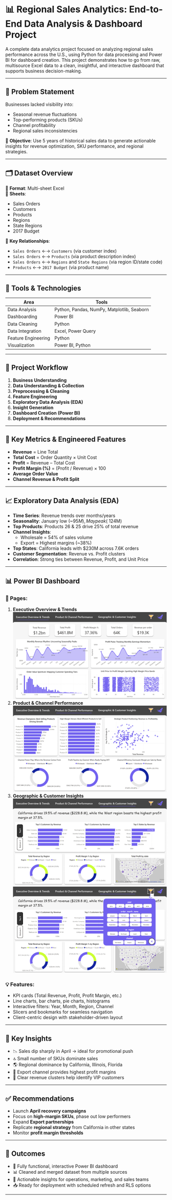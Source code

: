 # 📊 Regional Sales Analytics: End-to-End Data Analysis & Dashboard Project

A complete data analytics project focused on analyzing regional sales performance across the U.S., using Python for data processing and Power BI for dashboard creation. This project demonstrates how to go from raw, multisource Excel data to a clean, insightful, and interactive dashboard that supports business decision-making.

---

## 🧠 Problem Statement

Businesses lacked visibility into:
- Seasonal revenue fluctuations
- Top-performing products (SKUs)
- Channel profitability
- Regional sales inconsistencies

📌 **Objective**: Use 5 years of historical sales data to generate actionable insights for revenue optimization, SKU performance, and regional strategies.

---

## 🗂️ Dataset Overview

📄 **Format**: Multi-sheet Excel  
📁 **Sheets**:
- Sales Orders
- Customers
- Products
- Regions
- State Regions
- 2017 Budget

🧩 **Key Relationships**:
- `Sales Orders` ←→ `Customers` (via customer index)
- `Sales Orders` ←→ `Products` (via product description index)
- `Sales Orders` ←→ `Regions` and `State Regions` (via region ID/state code)
- `Products` ←→ `2017 Budget` (via product name)

---

## 🧪 Tools & Technologies

| Area | Tools |
|------|-------|
| Data Analysis | Python, Pandas, NumPy, Matplotlib, Seaborn |
| Dashboarding | Power BI |
| Data Cleaning | Python |
| Data Integration | Excel, Power Query |
| Feature Engineering | Python |
| Visualization | Power BI, Python |

---

## 🔁 Project Workflow

1. **Business Understanding**
2. **Data Understanding & Collection**
3. **Preprocessing & Cleaning**
4. **Feature Engineering**
5. **Exploratory Data Analysis (EDA)**
6. **Insight Generation**
7. **Dashboard Creation (Power BI)**
8. **Deployment & Recommendations**

---

## 📌 Key Metrics & Engineered Features

- **Revenue** = Line Total  
- **Total Cost** = Order Quantity × Unit Cost  
- **Profit** = Revenue – Total Cost  
- **Profit Margin (%)** = (Profit / Revenue) × 100  
- **Average Order Value**  
- **Channel Revenue & Profit Split**

---

## 📈 Exploratory Data Analysis (EDA)

- **Time Series**: Revenue trends over months/years
- **Seasonality**: January low (~$95M), May peak (~$124M)
- **Top Products**: Products 26 & 25 drive 25% of total revenue
- **Channel Insights**:
  - Wholesale = 54% of sales volume
  - Export = Highest margins (~38%)
- **Top States**: California leads with $230M across 7.6K orders
- **Customer Segmentation**: Revenue vs. Profit clusters
- **Correlation**: Strong ties between Revenue, Profit, and Unit Price

---

## 📊 Power BI Dashboard

### 📌 Pages:
1. **Executive Overview & Trends**
![image1](images/image1.png)
3. **Product & Channel Performance**
![image2](images/image2.png)
5. **Geographic & Customer Insights**
![image3](images/image3.png)
![image4](images/image4.png)

### 💡 Features:
- KPI cards (Total Revenue, Profit, Profit Margin, etc.)
- Line charts, bar charts, pie charts, histograms
- Interactive filters: Year, Month, Region, Channel
- Slicers and bookmarks for seamless navigation
- Client-centric design with stakeholder-driven layout

---

## 🧠 Key Insights

- 📉 Sales dip sharply in April → ideal for promotional push
- 🔝 Small number of SKUs dominate sales
- 🌎 Regional dominance by California, Illinois, Florida
- 💸 Export channel provides highest profit margins
- 🎯 Clear revenue clusters help identify VIP customers

---

## ✅ Recommendations

- Launch **April recovery campaigns**
- Focus on **high-margin SKUs**, phase out low performers
- Expand **Export partnerships**
- Replicate **regional strategy** from California in other states
- Monitor **profit margin thresholds**

---

## 🚀 Outcomes

- 📌 Fully functional, interactive Power BI dashboard
- 📊 Cleaned and merged dataset from multiple sources
- 📎 Actionable insights for operations, marketing, and sales teams
- 📥 Ready for deployment with scheduled refresh and RLS options

---
